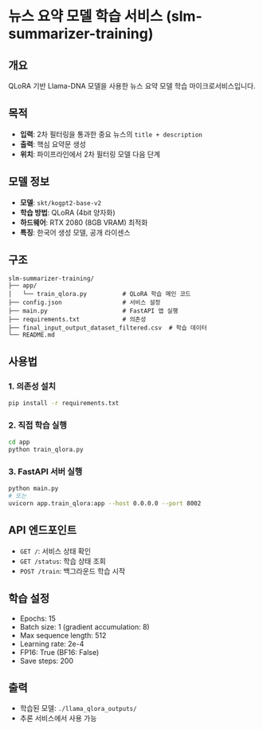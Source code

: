 # 뉴스 요약 모델 학습 서비스 (slm-summarizer-training)

## 개요
QLoRA 기반 Llama-DNA 모델을 사용한 뉴스 요약 모델 학습 마이크로서비스입니다.

## 목적
- **입력**: 2차 필터링을 통과한 중요 뉴스의 `title + description`
- **출력**: 핵심 요약문 생성
- **위치**: 파이프라인에서 2차 필터링 모델 다음 단계

## 모델 정보
- **모델**: `skt/kogpt2-base-v2`
- **학습 방법**: QLoRA (4bit 양자화)
- **하드웨어**: RTX 2080 (8GB VRAM) 최적화
- **특징**: 한국어 생성 모델, 공개 라이센스

## 구조
```
slm-summarizer-training/
├── app/
│   └── train_qlora.py          # QLoRA 학습 메인 코드
├── config.json                 # 서비스 설정
├── main.py                     # FastAPI 앱 실행
├── requirements.txt            # 의존성
├── final_input_output_dataset_filtered.csv  # 학습 데이터
└── README.md
```

## 사용법

### 1. 의존성 설치
```bash
pip install -r requirements.txt
```

### 2. 직접 학습 실행
```bash
cd app
python train_qlora.py
```

### 3. FastAPI 서버 실행
```bash
python main.py
# 또는
uvicorn app.train_qlora:app --host 0.0.0.0 --port 8002
```

## API 엔드포인트
- `GET /`: 서비스 상태 확인
- `GET /status`: 학습 상태 조회
- `POST /train`: 백그라운드 학습 시작

## 학습 설정
- Epochs: 15
- Batch size: 1 (gradient accumulation: 8)
- Max sequence length: 512
- Learning rate: 2e-4
- FP16: True (BF16: False)
- Save steps: 200

## 출력
- 학습된 모델: `./llama_qlora_outputs/`
- 추론 서비스에서 사용 가능 